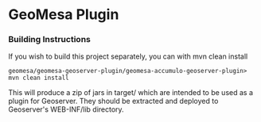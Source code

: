 # GeoMesa Plugin

### Building Instructions

If you wish to build this project separately, you can with mvn clean install

```geomesa/geomesa-geoserver-plugin/geomesa-accumulo-geoserver-plugin> mvn clean install```

This will produce a zip of jars in target/ which are intended to be used as a plugin for Geoserver.  They should be extracted and deployed to
Geoserver's WEB-INF/lib directory.


